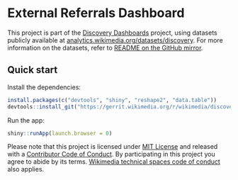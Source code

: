 # External Referrals Dashboard

This project is part of the [Discovery Dashboards](https://discovery.wmflabs.org/) project, using datasets publicly available at [analytics.wikimedia.org/datasets/discovery](https://analytics.wikimedia.org/datasets/discovery/). For more information on the datasets, refer to [README on the GitHub mirror](https://github.com/wikimedia/wikimedia-discovery-golden/blob/master/docs/README.md).

## Quick start

Install the dependencies:

```R
install.packages(c("devtools", "shiny", "reshape2", "data.table"))
devtools::install_git("https://gerrit.wikimedia.org/r/wikimedia/discovery/polloi")
```

Run the app:

```R
shiny::runApp(launch.browser = 0)
```

Please note that this project is licensed under [MIT License](LICENSE.md) and released with a [Contributor Code of Conduct](CONDUCT.md). By participating in this project you agree to abide by its terms. [Wikimedia technical spaces code of conduct](https://www.mediawiki.org/wiki/Special:MyLanguage/Code_of_Conduct) also applies.

